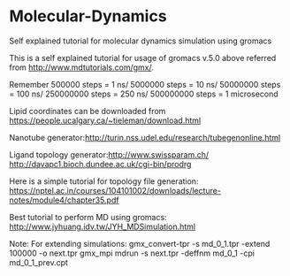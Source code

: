# Molecular-Dynamics
Self explained tutorial for molecular dynamics simulation using gromacs

This is a self explained tutorial for usage of gromacs v.5.0 above referred from http://www.mdtutorials.com/gmx/.

Remember 500000 steps = 1 ns/
        5000000 steps = 10 ns/
       50000000 steps = 100 ns/
      250000000 steps = 250 ns/
      500000000 steps = 1 microsecond

Lipid coordinates can be downloaded from https://people.ucalgary.ca/~tieleman/download.html

Nanotube generator:http://turin.nss.udel.edu/research/tubegenonline.html

Ligand topology generator:http://www.swissparam.ch/ http://davapc1.bioch.dundee.ac.uk/cgi-bin/prodrg

Here is a simple tutorial for topology file generation:
https://nptel.ac.in/courses/104101002/downloads/lecture-notes/module4/chapter35.pdf

Best tutorial to perform MD using gromacs:
http://www.jyhuang.idv.tw/JYH_MDSimulation.html

Note: For extending simulations:
gmx_convert-tpr -s md_0_1.tpr -extend 100000 -o next.tpr
gmx_mpi mdrun -s next.tpr -deffnm md_0_1 -cpi md_0_1_prev.cpt



